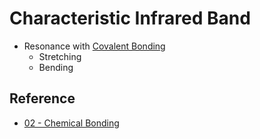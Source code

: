 # Characteristic Infrared Band

* Resonance with [Covalent Bonding](Covalent%20Bonding.md)  
  - Stretching  
  - Bending

## Reference

* [02 - Chemical Bonding](../../../../../../../../00%20-%20Summary/SCCH105%20-%20General%20Chemistry/02%20-%20Chemical%20Bonding.md)
